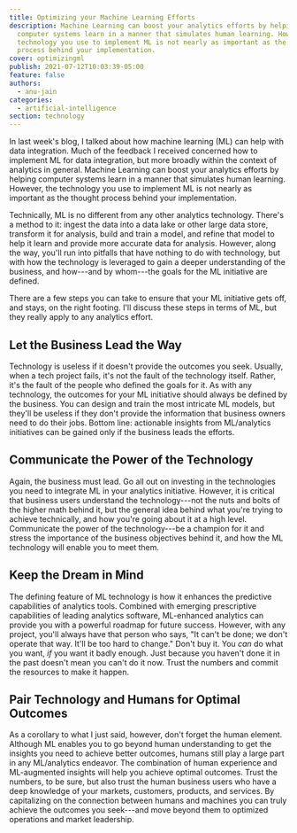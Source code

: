 ```yaml
---
title: Optimizing your Machine Learning Efforts
description: Machine Learning can boost your analytics efforts by helping
  computer systems learn in a manner that simulates human learning. However, the
  technology you use to implement ML is not nearly as important as the thought
  process behind your implementation.
cover: optimizingml
publish: 2021-07-12T10:03:39-05:00
feature: false
authors:
  - anu-jain
categories:
  - artificial-intelligence
section: technology
---
```

In last week's blog, I talked about how machine learning (ML) can help
with data integration. Much of the feedback I received concerned how to
implement ML for data integration, but more broadly within the context
of analytics in general. Machine Learning can boost your analytics
efforts by helping computer systems learn in a manner that simulates
human learning. However, the technology you use to implement ML is not
nearly as important as the thought process behind your implementation.

Technically, ML is no different from any other analytics technology.
There's a method to it: ingest the data into a data lake or other large
data store, transform it for analysis, build and train a model, and
refine that model to help it learn and provide more accurate data for
analysis. However, along the way, you'll run into pitfalls that have
nothing to do with technology, but with how the technology is leveraged
to gain a deeper understanding of the business, and how---and by
whom---the goals for the ML initiative are defined.

There are a few steps you can take to ensure that your ML initiative
gets off, and stays, on the right footing. I'll discuss these steps in
terms of ML, but they really apply to any analytics effort.

Let the Business Lead the Way
-----------------------------

Technology is useless if it doesn't provide the outcomes you seek.
Usually, when a tech project fails, it's not the fault of the technology
itself. Rather, it's the fault of the people who defined the goals for
it. As with any technology, the outcomes for your ML initiative should
always be defined by the business. You can design and train the most
intricate ML models, but they'll be useless if they don't provide the
information that business owners need to do their jobs. Bottom line:
actionable insights from ML/analytics initiatives can be gained only if
the business leads the efforts.

Communicate the Power of the Technology
---------------------------------------

Again, the business must lead. Go all out on investing in the
technologies you need to integrate ML in your analytics initiative.
However, it is critical that business users understand the
technology---not the nuts and bolts of the higher math behind it, but
the general idea behind what you're trying to achieve technically, and
how you're going about it at a high level. Communicate the power of the
technology---be a champion for it and stress the importance of the
business objectives behind it, and how the ML technology will enable you
to meet them.

Keep the Dream in Mind
----------------------

The defining feature of ML technology is how it enhances the predictive
capabilities of analytics tools. Combined with emerging prescriptive
capabilities of leading analytics software, ML-enhanced analytics can
provide you with a powerful roadmap for future success. However, with
any project, you'll always have that person who says, "It can't be done;
we don't operate that way. It'll be too hard to change." Don't buy it.
You *can* do what you want, *if* you want it badly enough. Just because
you haven't done it in the past doesn't mean you can't do it now. Trust
the numbers and commit the resources to make it happen.

Pair Technology and Humans for Optimal Outcomes
-----------------------------------------------

As a corollary to what I just said, however, don't forget the human
element. Although ML enables you to go beyond human understanding to get
the insights you need to achieve better outcomes, humans still play a
large part in any ML/analytics endeavor. The combination of human
experience and ML-augmented insights will help you achieve optimal
outcomes. Trust the numbers, to be sure, but also trust the human
business users who have a deep knowledge of your markets, customers,
products, and services. By capitalizing on the connection between humans
and machines you can truly achieve the outcomes you seek---and move
beyond them to optimized operations and market leadership.
